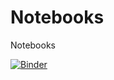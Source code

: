 # Notebooks
Notebooks

[![Binder](https://mybinder.org/badge_logo.svg)](https://mybinder.org/v2/gh/AudricWannaz/Notebooks/master)
